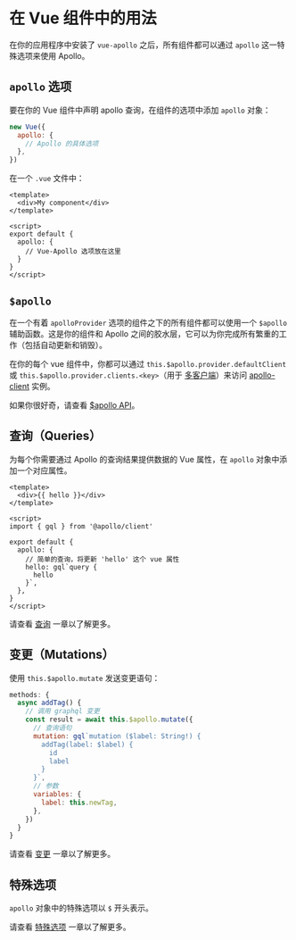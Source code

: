 # 在 Vue 组件中的用法

在你的应用程序中安装了 `vue-apollo` 之后，所有组件都可以通过 `apollo` 这一特殊选项来使用 Apollo。

## `apollo` 选项

要在你的 Vue 组件中声明 apollo 查询，在组件的选项中添加 `apollo` 对象：

```js
new Vue({
  apollo: {
    // Apollo 的具体选项
  },
})
```

在一个 `.vue` 文件中：

```vue
<template>
  <div>My component</div>
</template>

<script>
export default {
  apollo: {
    // Vue-Apollo 选项放在这里
  }
}
</script>
```

## `$apollo`

在一个有着 `apolloProvider` 选项的组件之下的所有组件都可以使用一个 `$apollo` 辅助函数。这是你的组件和 Apollo 之间的胶水层，它可以为你完成所有繁重的工作（包括自动更新和销毁）。

在你的每个 vue 组件中，你都可以通过 `this.$apollo.provider.defaultClient` 或 `this.$apollo.provider.clients.<key>`（用于 [多客户端](../multiple-clients.md)）来访问 [apollo-client](https://www.apollographql.com/docs/react/) 实例。

如果你很好奇，请查看 [$apollo API](../../api/dollar-apollo.md)。

## 查询（Queries）

为每个你需要通过 Apollo 的查询结果提供数据的 Vue 属性，在 `apollo` 对象中添加一个对应属性。

```vue
<template>
  <div>{{ hello }}</div>
</template>

<script>
import { gql } from '@apollo/client'

export default {
  apollo: {
    // 简单的查询，将更新 'hello' 这个 vue 属性
    hello: gql`query {
      hello
    }`,
  },
}
</script>
```

请查看 [查询](./queries.md) 一章以了解更多。

## 变更（Mutations）

使用 `this.$apollo.mutate` 发送变更语句：

```js
methods: {
  async addTag() {
    // 调用 graphql 变更
    const result = await this.$apollo.mutate({
      // 查询语句
      mutation: gql`mutation ($label: String!) {
        addTag(label: $label) {
          id
          label
        }
      }`,
      // 参数
      variables: {
        label: this.newTag,
      },
    })
  }
}
```

请查看 [变更](./mutations.md) 一章以了解更多。

## 特殊选项

`apollo` 对象中的特殊选项以 `$` 开头表示。

请查看 [特殊选项](./special-options.md) 一章以了解更多。
